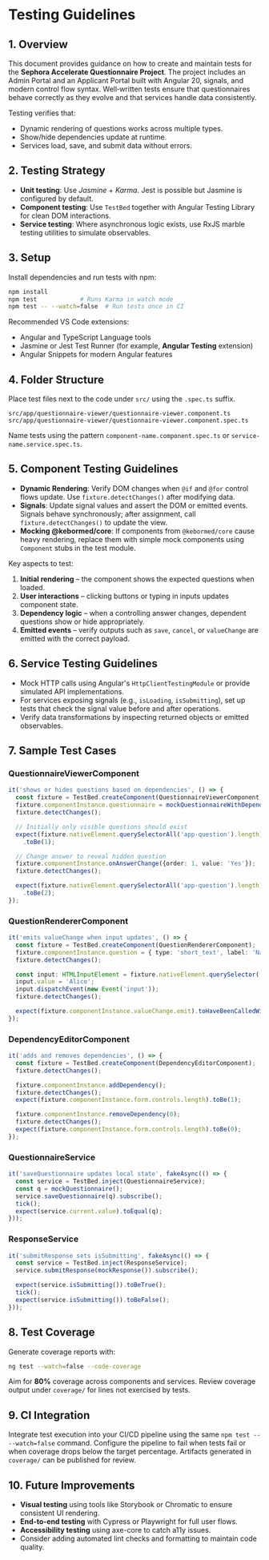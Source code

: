 # Testing Guidelines

## 1. Overview

This document provides guidance on how to create and maintain tests for the **Sephora Accelerate Questionnaire Project**. The project includes an Admin Portal and an Applicant Portal built with Angular 20, signals, and modern control flow syntax. Well‑written tests ensure that questionnaires behave correctly as they evolve and that services handle data consistently.

Testing verifies that:

- Dynamic rendering of questions works across multiple types.
- Show/hide dependencies update at runtime.
- Services load, save, and submit data without errors.

## 2. Testing Strategy

- **Unit testing**: Use *Jasmine* + *Karma*. Jest is possible but Jasmine is configured by default.
- **Component testing**: Use `TestBed` together with Angular Testing Library for clean DOM interactions.
- **Service testing**: Where asynchronous logic exists, use RxJS marble testing utilities to simulate observables.

## 3. Setup

Install dependencies and run tests with npm:

```bash
npm install
npm test            # Runs Karma in watch mode
npm test -- --watch=false  # Run tests once in CI
```

Recommended VS Code extensions:

- Angular and TypeScript Language tools
- Jasmine or Jest Test Runner (for example, **Angular Testing** extension)
- Angular Snippets for modern Angular features

## 4. Folder Structure

Place test files next to the code under `src/` using the `.spec.ts` suffix.

```
src/app/questionnaire-viewer/questionnaire-viewer.component.ts
src/app/questionnaire-viewer/questionnaire-viewer.component.spec.ts
```

Name tests using the pattern `component-name.component.spec.ts` or `service-name.service.spec.ts`.

## 5. Component Testing Guidelines

- **Dynamic Rendering**: Verify DOM changes when `@if` and `@for` control flows update. Use `fixture.detectChanges()` after modifying data.
- **Signals**: Update signal values and assert the DOM or emitted events. Signals behave synchronously; after assignment, call `fixture.detectChanges()` to update the view.
- **Mocking @kebormed/core**: If components from `@kebormed/core` cause heavy rendering, replace them with simple mock components using `Component` stubs in the test module.

Key aspects to test:

1. **Initial rendering** – the component shows the expected questions when loaded.
2. **User interactions** – clicking buttons or typing in inputs updates component state.
3. **Dependency logic** – when a controlling answer changes, dependent questions show or hide appropriately.
4. **Emitted events** – verify outputs such as `save`, `cancel`, or `valueChange` are emitted with the correct payload.

## 6. Service Testing Guidelines

- Mock HTTP calls using Angular's `HttpClientTestingModule` or provide simulated API implementations.
- For services exposing signals (e.g., `isLoading`, `isSubmitting`), set up tests that check the signal value before and after operations.
- Verify data transformations by inspecting returned objects or emitted observables.

## 7. Sample Test Cases

### QuestionnaireViewerComponent
```ts
it('shows or hides questions based on dependencies', () => {
  const fixture = TestBed.createComponent(QuestionnaireViewerComponent);
  fixture.componentInstance.questionnaire = mockQuestionnaireWithDependencies();
  fixture.detectChanges();

  // Initially only visible questions should exist
  expect(fixture.nativeElement.querySelectorAll('app-question').length)
    .toBe(1);

  // Change answer to reveal hidden question
  fixture.componentInstance.onAnswerChange({order: 1, value: 'Yes'});
  fixture.detectChanges();

  expect(fixture.nativeElement.querySelectorAll('app-question').length)
    .toBe(2);
});
```

### QuestionRendererComponent
```ts
it('emits valueChange when input updates', () => {
  const fixture = TestBed.createComponent(QuestionRendererComponent);
  fixture.componentInstance.question = { type: 'short_text', label: 'Name', order: 1 } as any;
  fixture.detectChanges();

  const input: HTMLInputElement = fixture.nativeElement.querySelector('input');
  input.value = 'Alice';
  input.dispatchEvent(new Event('input'));
  fixture.detectChanges();

  expect(fixture.componentInstance.valueChange.emit).toHaveBeenCalledWith('Alice');
});
```

### DependencyEditorComponent
```ts
it('adds and removes dependencies', () => {
  const fixture = TestBed.createComponent(DependencyEditorComponent);
  fixture.detectChanges();

  fixture.componentInstance.addDependency();
  fixture.detectChanges();
  expect(fixture.componentInstance.form.controls.length).toBe(1);

  fixture.componentInstance.removeDependency(0);
  fixture.detectChanges();
  expect(fixture.componentInstance.form.controls.length).toBe(0);
});
```

### QuestionnaireService
```ts
it('saveQuestionnaire updates local state', fakeAsync(() => {
  const service = TestBed.inject(QuestionnaireService);
  const q = mockQuestionnaire();
  service.saveQuestionnaire(q).subscribe();
  tick();
  expect(service.current.value).toEqual(q);
}));
```

### ResponseService
```ts
it('submitResponse sets isSubmitting', fakeAsync(() => {
  const service = TestBed.inject(ResponseService);
  service.submitResponse(mockResponse()).subscribe();

  expect(service.isSubmitting()).toBeTrue();
  tick();
  expect(service.isSubmitting()).toBeFalse();
}));
```

## 8. Test Coverage

Generate coverage reports with:

```bash
ng test --watch=false --code-coverage
```

Aim for **80%** coverage across components and services. Review coverage output under `coverage/` for lines not exercised by tests.

## 9. CI Integration

Integrate test execution into your CI/CD pipeline using the same `npm test -- --watch=false` command. Configure the pipeline to fail when tests fail or when coverage drops below the target percentage. Artifacts generated in `coverage/` can be published for review.

## 10. Future Improvements

- **Visual testing** using tools like Storybook or Chromatic to ensure consistent UI rendering.
- **End-to-end testing** with Cypress or Playwright for full user flows.
- **Accessibility testing** using axe-core to catch a11y issues.
- Consider adding automated lint checks and formatting to maintain code quality.

